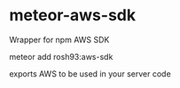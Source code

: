 meteor-aws-sdk
==============

Wrapper for npm AWS SDK

meteor add rosh93:aws-sdk

exports AWS to be used in your server code
